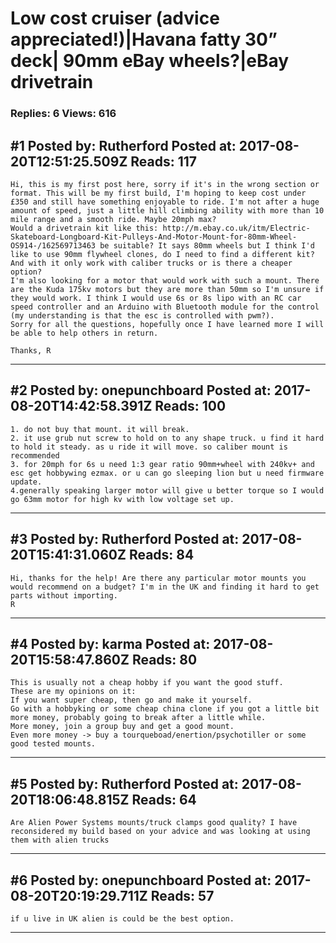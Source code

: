 # Low cost cruiser (advice appreciated!)&#124;Havana fatty 30&rdquo; deck&#124; 90mm eBay wheels?&#124;eBay drivetrain

### Replies: 6 Views: 616

## \#1 Posted by: Rutherford Posted at: 2017-08-20T12:51:25.509Z Reads: 117

```
Hi, this is my first post here, sorry if it's in the wrong section or format. This will be my first build, I'm hoping to keep cost under £350 and still have something enjoyable to ride. I'm not after a huge amount of speed, just a little hill climbing ability with more than 10 mile range and a smooth ride. Maybe 20mph max? 
Would a drivetrain kit like this: http://m.ebay.co.uk/itm/Electric-Skateboard-Longboard-Kit-Pulleys-And-Motor-Mount-for-80mm-Wheel-OS914-/162569713463 be suitable? It says 80mm wheels but I think I'd like to use 90mm flywheel clones, do I need to find a different kit? And with it only work with caliber trucks or is there a cheaper option? 
I'm also looking for a motor that would work with such a mount. There are the Kuda 175kv motors but they are more than 50mm so I'm unsure if they would work. I think I would use 6s or 8s lipo with an RC car speed controller and an Arduino with Bluetooth module for the control (my understanding is that the esc is controlled with pwm?). 
Sorry for all the questions, hopefully once I have learned more I will be able to help others in return.

Thanks, R
```

---
## \#2 Posted by: onepunchboard Posted at: 2017-08-20T14:42:58.391Z Reads: 100

```
1. do not buy that mount. it will break.
2. it use grub nut screw to hold on to any shape truck. u find it hard to hold it steady. as u ride it will move. so caliber mount is recommended
3. for 20mph for 6s u need 1:3 gear ratio 90mm+wheel with 240kv+ and esc get hobbywing ezmax. or u can go sleeping lion but u need firmware update.
4.generally speaking larger motor will give u better torque so I would go 63mm motor for high kv with low voltage set up.
```

---
## \#3 Posted by: Rutherford Posted at: 2017-08-20T15:41:31.060Z Reads: 84

```
Hi, thanks for the help! Are there any particular motor mounts you would recommend on a budget? I'm in the UK and finding it hard to get parts without importing. 
R
```

---
## \#4 Posted by: karma Posted at: 2017-08-20T15:58:47.860Z Reads: 80

```
This is usually not a cheap hobby if you want the good stuff. 
These are my opinions on it:
If you want super cheap, then go and make it yourself.
Go with a hobbyking or some cheap china clone if you got a little bit more money, probably going to break after a little while.
More money, join a group buy and get a good mount.
Even more money -> buy a tourqueboad/enertion/psychotiller or some good tested mounts.
```

---
## \#5 Posted by: Rutherford Posted at: 2017-08-20T18:06:48.815Z Reads: 64

```
Are Alien Power Systems mounts/truck clamps good quality? I have reconsidered my build based on your advice and was looking at using them with alien trucks
```

---
## \#6 Posted by: onepunchboard Posted at: 2017-08-20T20:19:29.711Z Reads: 57

```
if u live in UK alien is could be the best option.
```

---
